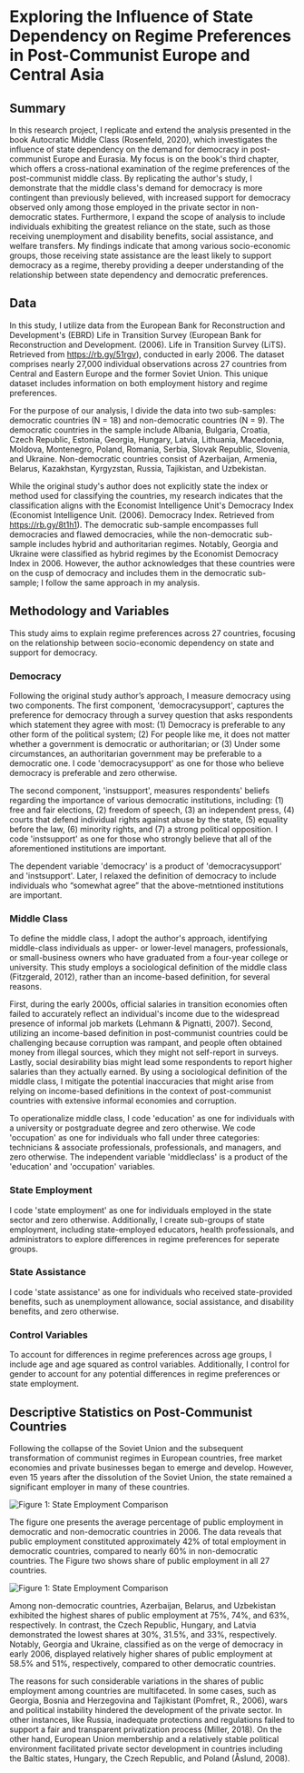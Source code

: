 # Exploring the Influence of State Dependency on Regime Preferences in Post-Communist Europe and Central Asia
## Summary
In this research project, I replicate and extend the analysis presented in the book Autocratic Middle Class (Rosenfeld, 2020),  which investigates the influence of state dependency on the demand for democracy in post-communist Europe and Eurasia. My focus is on the book's third chapter, which offers a cross-national examination of the regime preferences of the post-communist middle class. By replicating the author's study, I demonstrate that the middle class's demand for democracy is more contingent than previously believed, with increased support for democracy observed only among those employed in the private sector in non-democratic states. Furthermore, I expand the scope of analysis to include individuals exhibiting the greatest reliance on the state, such as those receiving unemployment and disability benefits, social assistance, and welfare transfers. My findings indicate that among various socio-economic groups, those receiving state assistance are the least likely to support democracy as a regime, thereby providing a deeper understanding of the relationship between state dependency and democratic preferences.
## Data
In this study, I utilize data from the European Bank for Reconstruction and Development's (EBRD) Life in Transition Survey (European Bank for Reconstruction and Development. (2006). Life in Transition Survey (LiTS). Retrieved from https://rb.gy/51rgv), conducted in early 2006. The dataset comprises nearly 27,000 individual observations across 27 countries from Central and Eastern Europe and the former Soviet Union. This unique dataset includes information on both employment history and regime preferences.

For the purpose of our analysis, I divide the data into two sub-samples: democratic countries 
(N = 18) and non-democratic countries (N = 9). The democratic countries in the sample include Albania, Bulgaria, Croatia, Czech Republic, Estonia, Georgia, Hungary, Latvia, Lithuania, Macedonia, Moldova, Montenegro, Poland, Romania, Serbia, Slovak Republic, Slovenia, and Ukraine. Non-democratic countries consist of Azerbaijan, Armenia, Belarus, Kazakhstan, Kyrgyzstan, Russia, Tajikistan, and Uzbekistan.

While the original study's author does not explicitly state the index or method used for classifying the countries, my research indicates that the classification aligns with the Economist Intelligence Unit's Democracy Index (Economist Intelligence Unit. (2006). Democracy Index. Retrieved from https://rb.gy/8t1h1). The democratic sub-sample encompasses full democracies and flawed democracies, while the non-democratic sub-sample includes hybrid and authoritarian regimes. Notably, Georgia and Ukraine were classified as hybrid regimes by the Economist Democracy Index in 2006. However, the author acknowledges that these countries were on the cusp of democracy and includes them in the democratic sub-sample; I follow the same approach in my analysis.
## Methodology and Variables
This study aims to explain regime preferences across 27 countries, focusing on the relationship between socio-economic dependency on state and support for democracy.

### Democracy

Following the original study author’s approach, I measure democracy using two components. The first component, 'democracysupport', captures the preference for democracy through a survey question that asks respondents which statement they agree with most: (1) Democracy is preferable to any other form of the political system; (2) For people like me, it does not matter whether a government is democratic or authoritarian; or (3) Under some circumstances, an authoritarian government may be preferable to a democratic one. I code 'democracysupport' as one for those who believe democracy is preferable and zero otherwise.

The second component, 'instsupport', measures respondents' beliefs regarding the importance of various democratic institutions, including: (1) free and fair elections, (2) freedom of speech, (3) an independent press, (4) courts that defend individual rights against abuse by the state, (5) equality before the law, (6) minority rights, and (7) a strong political opposition. I code 'instsupport' as one for those who strongly believe that all of the aforementioned institutions are important.

The dependent variable 'democracy' is a product of 'democracysupport' and 'instsupport'. Later, I relaxed the definition of democracy to include individuals who “somewhat agree” that the above-metntioned institutions are important.

### Middle Class 

To define the middle class, I adopt the author's approach, identifying middle-class individuals as upper- or lower-level managers, professionals, or small-business owners who have graduated from a four-year college or university. This study employs a sociological definition of the middle class (Fitzgerald, 2012), rather than an income-based definition, for several reasons.

First, during the early 2000s, official salaries in transition economies often failed to accurately reflect an individual's income due to the widespread presence of informal job markets (Lehmann & Pignatti, 2007). Second, utilizing an income-based definition in post-communist countries could be challenging because corruption was rampant, and people often obtained money from illegal sources, which they might not self-report in surveys. Lastly, social desirability bias might lead some respondents to report higher salaries than they actually earned. By using a sociological definition of the middle class, I mitigate the potential inaccuracies that might arise from relying on income-based definitions in the context of post-communist countries with extensive informal economies and corruption.

To operationalize middle class, I code 'education' as one for individuals with a university or postgraduate degree and zero otherwise. We code 'occupation' as one for individuals who fall under three categories: technicians & associate professionals, professionals, and managers, and zero otherwise. The independent variable 'middleclass' is a product of the 'education' and 'occupation' variables.

### State Employment
I code 'state employment' as one for individuals employed in the state sector and zero otherwise. Additionally, I create sub-groups of state employment, including state-employed educators, health professionals, and administrators to explore differences in regime preferences for seperate groups.

### State Assistance
I code 'state assistance' as one for individuals who received state-provided benefits, such as unemployment allowance, social assistance, and disability benefits, and zero otherwise.

### Control Variables
To account for differences in regime preferences across age groups, I include age and age squared as control variables. Additionally, I control for gender to account for any potential differences in regime preferences or state employment.

## Descriptive Statistics on Post-Communist Countries 
Following the collapse of the Soviet Union and the subsequent transformation of communist regimes in European countries, free market economies and private businesses began to emerge and develop. However, even 15 years after the dissolution of the Soviet Union, the state remained a significant employer in many of these countries. 

![Figure 1: State Employment Comparison](Visualizations/state_employment_comparison.png)

The figure one presents the average percentage of public employment in democratic and non-democratic countries in 2006. The data reveals that public employment constituted approximately 42% of total employment in democratic countries, compared to nearly 60% in non-democratic countries. The Figure two shows share of public employment in all 27 countries.

![Figure 1: State Employment Comparison](Visualizations/Heatmap_Emp.png)

Among non-democratic countries, Azerbaijan, Belarus, and Uzbekistan exhibited the highest shares of public employment at 75%, 74%, and 63%, respectively. In contrast, the Czech Republic, Hungary, and Latvia demonstrated the lowest shares at 30%, 31.5%, and 33%, respectively. Notably, Georgia and Ukraine, classified as on the verge of democracy in early 2006, displayed relatively higher shares of public employment at 58.5% and 51%, respectively, compared to other democratic countries.

The reasons for such considerable variations in the shares of public employment among countries are multifaceted. In some cases, such as Georgia, Bosnia and Herzegovina and Tajikistant (Pomfret, R., 2006), wars and political instability hindered the development of the private sector. In other instances, like Russia, inadequate protections and regulations failed to support a fair and transparent privatization process (Miller, 2018). On the other hand, European Union membership and a relatively stable political environment facilitated private sector development in countries including the Baltic states, Hungary, the Czech Republic, and Poland (Åslund, 2008).


